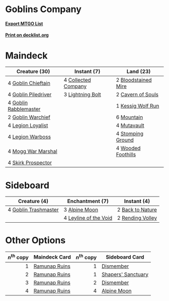 # Goblins Company

#### [Export MTGO List](../collection/Goblins%20Company/Goblins%20Company.txt)
#### [Print on decklist.org](http://decklist.org/?deckmain=2%09Bloodstained%20Mire%0A2%09Cavern%20of%20Souls%0A4%09Collected%20Company%0A4%09Goblin%20Chieftain%0A4%09Goblin%20Piledriver%0A4%09Goblin%20Rabblemaster%0A2%09Goblin%20Warchief%0A1%09Kessig%20Wolf%20Run%0A4%09Legion%20Loyalist%0A4%09Legion%20Warboss%0A3%09Lightning%20Bolt%0A4%09Mogg%20War%20Marshal%0A6%09Mountain%0A4%09Mutavault%0A4%09Skirk%20Prospector%0A4%09Stomping%20Ground%0A4%09Wooded%20Foothills&deckside=3%09Alpine%20Moon%0A2%09Back%20to%20Nature%0A4%09Goblin%20Trashmaster%0A4%09Leyline%20of%20the%20Void%0A2%09Rending%20Volley)
# Maindeck

|                                         Creature (30)                                          |                                         Instant (7)                                          |                                          Land (23)                                           |
|------------------------------------------------------------------------------------------------|----------------------------------------------------------------------------------------------|----------------------------------------------------------------------------------------------|
|4 [Goblin Chieftain](http://gatherer.wizards.com/Pages/Card/Details.aspx?multiverseid=438481)   |4 [Collected Company](http://gatherer.wizards.com/Pages/Card/Details.aspx?multiverseid=394519)|2 [Bloodstained Mire](http://gatherer.wizards.com/Pages/Card/Details.aspx?multiverseid=405094)|
|4 [Goblin Piledriver](http://gatherer.wizards.com/Pages/Card/Details.aspx?multiverseid=382962)  |3 [Lightning Bolt](http://gatherer.wizards.com/Pages/Card/Details.aspx?multiverseid=234704)   |2 [Cavern of Souls](http://gatherer.wizards.com/Pages/Card/Details.aspx?multiverseid=426057)  |
|4 [Goblin Rabblemaster](http://gatherer.wizards.com/Pages/Card/Details.aspx?multiverseid=438486)|                                                                                              |1 [Kessig Wolf Run](http://gatherer.wizards.com/Pages/Card/Details.aspx?multiverseid=373323)  |
|2 [Goblin Warchief](http://gatherer.wizards.com/Pages/Card/Details.aspx?multiverseid=382966)    |                                                                                              |6 [Mountain](http://gatherer.wizards.com/Pages/Card/Details.aspx?multiverseid=439604)         |
|4 [Legion Loyalist](http://gatherer.wizards.com/Pages/Card/Details.aspx?multiverseid=366348)    |                                                                                              |4 [Mutavault](http://gatherer.wizards.com/Pages/Card/Details.aspx?multiverseid=152724)        |
|4 [Legion Warboss](http://gatherer.wizards.com/Pages/Card/Details.aspx?multiverseid=452859)     |                                                                                              |4 [Stomping Ground](http://gatherer.wizards.com/Pages/Card/Details.aspx?multiverseid=405110)  |
|4 [Mogg War Marshal](http://gatherer.wizards.com/Pages/Card/Details.aspx?multiverseid=370547)   |                                                                                              |4 [Wooded Foothills](http://gatherer.wizards.com/Pages/Card/Details.aspx?multiverseid=405116) |
|4 [Skirk Prospector](http://gatherer.wizards.com/Pages/Card/Details.aspx?multiverseid=383096)   |                                                                                              |                                                                                              |


# Sideboard

|                                         Creature (4)                                          |                                        Enchantment (7)                                         |                                        Instant (4)                                        |
|-----------------------------------------------------------------------------------------------|------------------------------------------------------------------------------------------------|-------------------------------------------------------------------------------------------|
|4 [Goblin Trashmaster](http://gatherer.wizards.com/Pages/Card/Details.aspx?multiverseid=447280)|3 [Alpine Moon](http://gatherer.wizards.com/Pages/Card/Details.aspx?multiverseid=447264)        |2 [Back to Nature](http://gatherer.wizards.com/Pages/Card/Details.aspx?multiverseid=383187)|
|                                                                                               |4 [Leyline of the Void](http://gatherer.wizards.com/Pages/Card/Details.aspx?multiverseid=205013)|2 [Rending Volley](http://gatherer.wizards.com/Pages/Card/Details.aspx?multiverseid=394663)|


# Other Options

|*n*<sup>th</sup> copy|                                     Maindeck Card                                      |*n*<sup>th</sup> copy|                                       Sideboard Card                                        |
|--------------------:|----------------------------------------------------------------------------------------|--------------------:|---------------------------------------------------------------------------------------------|
|                    1|[Ramunap Ruins](http://gatherer.wizards.com/Pages/Card/Details.aspx?multiverseid=430870)|                    1|[Dismember](http://gatherer.wizards.com/Pages/Card/Details.aspx?multiverseid=397830)         |
|                    2|[Ramunap Ruins](http://gatherer.wizards.com/Pages/Card/Details.aspx?multiverseid=430870)|                    1|[Shapers' Sanctuary](http://gatherer.wizards.com/Pages/Card/Details.aspx?multiverseid=435362)|
|                    3|[Ramunap Ruins](http://gatherer.wizards.com/Pages/Card/Details.aspx?multiverseid=430870)|                    2|[Dismember](http://gatherer.wizards.com/Pages/Card/Details.aspx?multiverseid=397830)         |
|                    4|[Ramunap Ruins](http://gatherer.wizards.com/Pages/Card/Details.aspx?multiverseid=430870)|                    4|[Alpine Moon](http://gatherer.wizards.com/Pages/Card/Details.aspx?multiverseid=447264)       |

